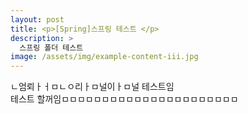 ```yaml
---
layout: post
title: <p>[Spring]스프링 테스트 </p>
description: >
  스프링 폴더 테스트
image: /assets/img/example-content-iii.jpg
---
```

 ㄴ엄뢰ㅏㅓㅁㄴㅇ리ㅏㅁ널이ㅏㅁ널 테스트임 <br>
 테스트 할꺼임ㅁㅁㅁㅁㅁㅁㅁㅁㅁㅁㅁㅁㅁㅁㅁㅁㅁㅁㅁㅁㅁㅁ
